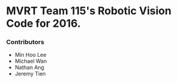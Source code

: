 # MVRT Team 115's Robotic Vision Code for 2016.

### Contributors
- Min Hoo Lee
- Michael Wan
- Nathan Ang
- Jeremy Tien

